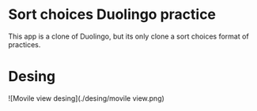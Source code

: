 # Sort choices Duolingo practice

This app is a clone of Duolingo, but its only clone a sort choices format of practices.

# Desing

![Movile view desing](./desing/movile view.png)